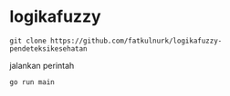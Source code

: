 # logikafuzzy

```
git clone https://github.com/fatkulnurk/logikafuzzy-pendeteksikesehatan
```

jalankan perintah

```
go run main
```
